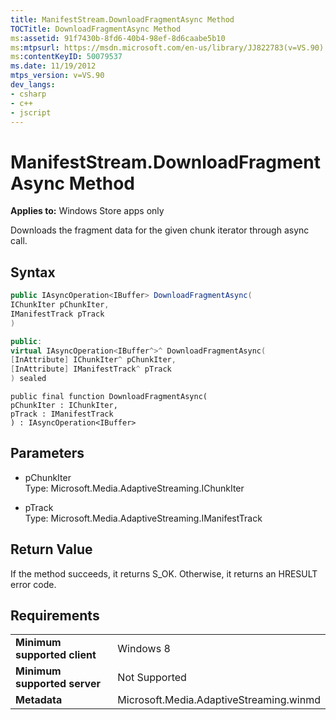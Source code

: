 ```yaml
---
title: ManifestStream.DownloadFragmentAsync Method
TOCTitle: DownloadFragmentAsync Method
ms:assetid: 91f7430b-8fd6-40b4-98ef-8d6caabe5b10
ms:mtpsurl: https://msdn.microsoft.com/en-us/library/JJ822783(v=VS.90)
ms:contentKeyID: 50079537
ms.date: 11/19/2012
mtps_version: v=VS.90
dev_langs:
- csharp
- c++
- jscript
---
```


# ManifestStream.DownloadFragmentAsync Method

**Applies to:** Windows Store apps only

Downloads the fragment data for the given chunk iterator through async call.

## Syntax

``` csharp
public IAsyncOperation<IBuffer> DownloadFragmentAsync(
IChunkIter pChunkIter,
IManifestTrack pTrack
)
```

``` c++
public:
virtual IAsyncOperation<IBuffer^>^ DownloadFragmentAsync(
[InAttribute] IChunkIter^ pChunkIter, 
[InAttribute] IManifestTrack^ pTrack
) sealed
```

``` jscript
public final function DownloadFragmentAsync(
pChunkIter : IChunkIter, 
pTrack : IManifestTrack
) : IAsyncOperation<IBuffer>
```

## Parameters

  - pChunkIter  
    Type: Microsoft.Media.AdaptiveStreaming.IChunkIter

  - pTrack  
    Type: Microsoft.Media.AdaptiveStreaming.IManifestTrack

## Return Value

If the method succeeds, it returns S\_OK. Otherwise, it returns an HRESULT error code.

## Requirements

|||
|--- |--- |
|**Minimum supported client**|Windows 8|
|**Minimum supported server**|Not Supported|
|**Metadata**|Microsoft.Media.AdaptiveStreaming.winmd|

